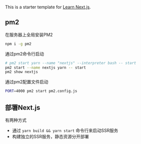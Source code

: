 This is a starter template for [Learn Next.js](https://nextjs.org/learn).


## pm2 
在服务器上全局安装PM2
```bash
npm i -g pm2
```

通过pm2命令行启动

```sh
# pm2 start yarn --name "nextjs" --interpreter bash -- start
pm2 start --name nextjs yarn -- start
pm2 show nextjs
```

通过pm2配置文件启动

```bash
PORT=4000 pm2 start pm2.config.js
```

## 部署Next.js

有两种方式

* 通过 `yarn build && yarn start` 命令行来启动SSR服务
* 构建独立的SSR服务，静态资源分开部署
